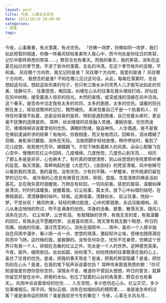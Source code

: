 ```yaml
---
layout: post
title: 今夜，心事无关风月
date: 2011/10/16 20:00:00
categories:
- 随笔
tags:
---
```


今夜，心事重重，有点落寞，有点忧伤。 「仿佛一场梦，仿佛如同一场梦，我们如此短暂的相逢，你像一阵春风轻轻柔柔吹入我心中，而今何处是你往日的笑容，记忆中那样熟悉的笑容……」野百合也有春天。而我的春天，我的笑容，消失在这夏花灿烂的季节里。平添了些许的落寞，无名的冷清。在这个季节格外的显眼，不和谐。 风往哪个方向吹，我忘记的是谁？ 风往哪个方向吹，我爱的是谁？ 风往哪个方向吹， 我想念的是谁? 不知在哪儿见过这句话，从此，每每在落寞时，总会想起这句话。想起这些优美的句子，也只有江南水乡的灵秀人儿才能写出如此的优美、恬静句子。 往事悠悠，难回首。纠缠在心头的往事在眉头缠绕打结，好似挂在风中树梢，接受着游人惊异的目光。木然的表情，或深或浅的泪痕在风中流淌。 这个春天，是否命中注定我有太多的坎坷，太多的困惑，太多的忧伤。温暖的阳光照在身上，斑驳成憔悴的记忆，黯然魂伤。 素来觉着自己不是一个执着的人，对待任何事情不执着，总是会轻易的放弃，特别是遇到困难，自己觉着头疼时，更会毫不犹豫的选择放弃。 耳畔，丝丝缕缕的埙音融入灵魂，凄婉彷徨，忧伤而迷茫。缠缠绵绵诉说着曾经的忧伤，满眼的愁绪，独自神伤。 人生偶遇，是不是我在佛前虔诚祈求的结果？匆匆间，你我相逢，而又匆匆而过。回眸处，泪水模糊了双眼，身影渐已朦胧，消失在天际。 当我把脚步轻轻放慢，稍作停驻时，看到了花儿绽放，宛若绝代芳华。蝴蝶翻飞，夕阳下映影着醉人的风景。朵朵心絮飘飞在心空中，慢慢的在红尘中回转。几度缠绵，几度恍惚，几度伤心到天亮…… 经历了那么多是是非非，心也麻木了。有时真的很想清修，到山谷悠悠的寺院里聆听佛的旨意。每天清晨，耳畔响起的是《大悲咒》、《金刚经》的梵音清唱，风中依稀可以看到我的清泪，我的喜悦。没有忧伤，少有的平静。一梦醒来，世外桃源仍留在梦的记忆中。 或许我的心空总有佛音在流转，徘徊，盘旋。含首浅笑的佛圣洁如莲花。总在我失意时提醒我，万物总有轮回，一切向前看。慈悲的面容，温暖如禅泉清流，时时的温暖我，提醒着我。红尘俗事，莫太贪。放下心中纠缠的结吧，在佛祖面前，清清静静的咏吟，轻唱。远离喧嚣，清静如水。 前尘往事，恍如一梦。不觉长叹！ 微风吹来，轻轻的拂过脸庞，心中的那首歌，永远没能唱响。风儿从身边悄悄的吹过，吹不走满身的创伤。浑身的沧桑，疲惫，散落天涯，随风儿消失在远方。 红尘有梦，尘世有泪。 有我残缺的世界，有我无言的爱，有我温馨的回忆，有我永远不愿醒的梦。 总是喜欢雨天，雨天里有我无数个暇想，昨日的伤痛，结痂的伤痕，漫过荒芜的心，消失在烟雨中…… 雨中，喜欢一个人撑伞独自在风雨中漫步，看小雨一点一点、悠悠的溅落，激起轻许尘埃，思绪也随雨滴在风雨中飞扬。这时候的我，是极静的。没有任何杂念，忧伤不在身旁，仿佛这个世界只有我一个人，徘徊在沧桑的红尘之外，完全是一个人的世界。这种感觉真美。 今夜，窗外，细雨依旧。丝丝如碧，纷纷落下。纷纷扬扬的往事飘落在我的心上，盖住了往昔的忧伤。是谁，把我的春天带走？是谁，把我的笑容隐藏？是谁，把忧伤刻在心头？是谁，在我的笔下轻声诉说着忧伤？ 耳畔传来那首熟悉的歌：「你可知道我爱你想你怨你念你，深情永不变，难道你不曾回头想想，昨日的誓言，就算你留恋开放在水中，娇艳的水仙，别忘了寂寞的山谷的角落里，野百合也有春天」，风雨中诉说着曾经的忧伤…… 人生苦短，多少悲伤在心头。红尘茫茫，多少往事难相忘。挥手间，情似云烟，消失在如烟如风的残照里…… 谁是谁生命的过客？谁是谁命运的转轮？谁是我前世今生的眷恋？ 今夜，心事无关风与月…
